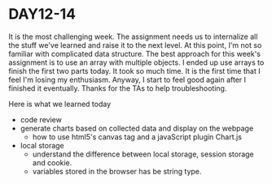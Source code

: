 # DAY12-14
It is the most challenging week.  The assignment needs us to internalize all the stuff we've learned and raise it to the next level.  At this point, I'm not so familiar with complicated data structure. The best approach for this week's assignment is to use an array with multiple objects. I ended up use arrays to finish the first two parts today. It took so much time. It is the first time that I feel I'm losing my enthusiasm. Anyway, I start to feel good again after I finished it eventually. Thanks for the TAs to help troubleshooting.

Here is what we learned today
- code review
- generate charts based on collected data and display on the webpage
  * how to use html5's canvas tag and a javaScript plugin Chart.js
- local storage
  * understand the difference between local storage, session storage and cookie.  
  * variables stored in the browser has be string type.

